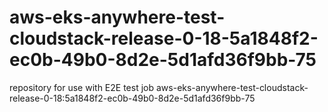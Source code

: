 # aws-eks-anywhere-test-cloudstack-release-0-18-5a1848f2-ec0b-49b0-8d2e-5d1afd36f9bb-75
repository for use with E2E test job aws-eks-anywhere-test-cloudstack-release-0-18:5a1848f2-ec0b-49b0-8d2e-5d1afd36f9bb-75

